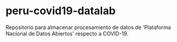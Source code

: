 # peru-covid19-datalab
Repositorio para almacenar procesamiento de datos de 'Plataforma Nacional de Datos Abiertos' respecto a COVID-19.
